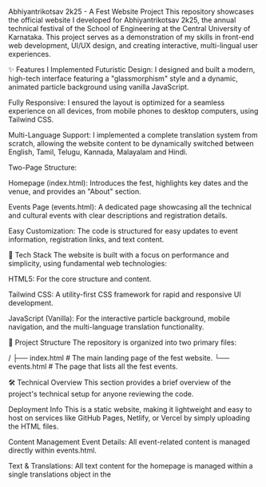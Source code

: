 Abhiyantrikotsav 2k25 - A Fest Website Project
This repository showcases the official website I developed for Abhiyantrikotsav 2k25, the annual technical festival of the School of Engineering at the Central University of Karnataka. This project serves as a demonstration of my skills in front-end web development, UI/UX design, and creating interactive, multi-lingual user experiences.

✨ Features I Implemented
Futuristic Design: I designed and built a modern, high-tech interface featuring a "glassmorphism" style and a dynamic, animated particle background using vanilla JavaScript.

Fully Responsive: I ensured the layout is optimized for a seamless experience on all devices, from mobile phones to desktop computers, using Tailwind CSS.

Multi-Language Support: I implemented a complete translation system from scratch, allowing the website content to be dynamically switched between English, Tamil, Telugu, Kannada, Malayalam and Hindi.

Two-Page Structure:

Homepage (index.html): Introduces the fest, highlights key dates and the venue, and provides an "About" section.

Events Page (events.html): A dedicated page showcasing all the technical and cultural events with clear descriptions and registration details.

Easy Customization: The code is structured for easy updates to event information, registration links, and text content.

🚀 Tech Stack
The website is built with a focus on performance and simplicity, using fundamental web technologies:

HTML5: For the core structure and content.

Tailwind CSS: A utility-first CSS framework for rapid and responsive UI development.

JavaScript (Vanilla): For the interactive particle background, mobile navigation, and the multi-language translation functionality.

📂 Project Structure
The repository is organized into two primary files:

/
├── index.html      # The main landing page of the fest website.
└── events.html     # The page that lists all the fest events.

🛠️ Technical Overview
This section provides a brief overview of the project's technical setup for anyone reviewing the code.

Deployment Info
This is a static website, making it lightweight and easy to host on services like GitHub Pages, Netlify, or Vercel by simply uploading the HTML files.

Content Management
Event Details: All event-related content is managed directly within events.html.

Text & Translations: All text content for the homepage is managed within a single translations object in the <script> tag of index.html, making language updates straightforward.

⚖️ Usage Rights
The code in this repository is proprietary and is showcased for portfolio purposes only. You are welcome to review the code to understand its structure and my development approach. However, you may not copy, distribute, or reuse any part of this project without explicit written permission.
